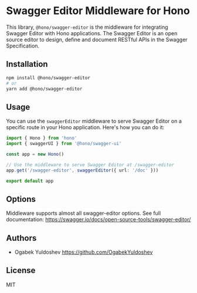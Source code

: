 # Swagger Editor Middleware for Hono

This library, `@hono/swagger-editor` is the middleware for integrating Swagger Editor with Hono applications. The Swagger Editor is an open source editor to design, define and document RESTful APIs in the Swagger Specification.

## Installation

```bash
npm install @hono/swagger-editor
# or
yarn add @hono/swagger-editor
```

## Usage

You can use the `swaggerEditor` middleware to serve Swagger Editor on a specific route in your Hono application. Here's how you can do it:


```ts
import { Hono } from 'hono'
import { swaggerUI } from '@hono/swagger-ui'

const app = new Hono()

// Use the middleware to serve Swagger Editor at /swagger-editor
app.get('/swagger-editor', swaggerEditor({ url: '/doc' }))

export default app
```

## Options

Middleware supports almost all swagger-editor options. See full documentation: <https://swagger.io/docs/open-source-tools/swagger-editor/>

## Authors

- Ogabek Yuldoshev <https://github.com/OgabekYuldoshev>

## License

MIT